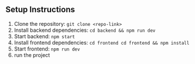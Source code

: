 ## Setup Instructions
1. Clone the repository: `git clone <repo-link>`
2. Install backend dependencies: `cd backend && npm run dev`
3. Start backend: `npm start`
4. Install frontend dependencies: `cd frontend cd frontend && npm install`
5. Start frontend: `npm run dev`
6. run the project
